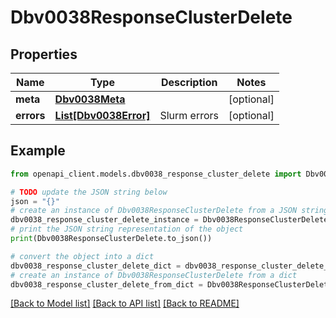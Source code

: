# Dbv0038ResponseClusterDelete


## Properties

Name | Type | Description | Notes
------------ | ------------- | ------------- | -------------
**meta** | [**Dbv0038Meta**](Dbv0038Meta.md) |  | [optional] 
**errors** | [**List[Dbv0038Error]**](Dbv0038Error.md) | Slurm errors | [optional] 

## Example

```python
from openapi_client.models.dbv0038_response_cluster_delete import Dbv0038ResponseClusterDelete

# TODO update the JSON string below
json = "{}"
# create an instance of Dbv0038ResponseClusterDelete from a JSON string
dbv0038_response_cluster_delete_instance = Dbv0038ResponseClusterDelete.from_json(json)
# print the JSON string representation of the object
print(Dbv0038ResponseClusterDelete.to_json())

# convert the object into a dict
dbv0038_response_cluster_delete_dict = dbv0038_response_cluster_delete_instance.to_dict()
# create an instance of Dbv0038ResponseClusterDelete from a dict
dbv0038_response_cluster_delete_from_dict = Dbv0038ResponseClusterDelete.from_dict(dbv0038_response_cluster_delete_dict)
```
[[Back to Model list]](../README.md#documentation-for-models) [[Back to API list]](../README.md#documentation-for-api-endpoints) [[Back to README]](../README.md)


